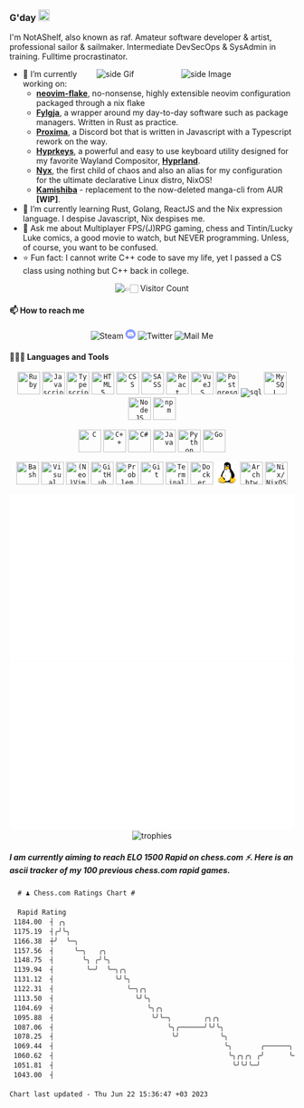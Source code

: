 ### G'day  <img src="../assets/Hi.gif" width="20px" height="20px">

I'm NotAShelf, also known as raf.
Amateur software developer & artist, professional sailor & sailmaker. Intermediate DevSecOps & SysAdmin in training. Fulltime procrastinator.
  
<img src="../assets/life_balance.gif" alt="side Image" align="right" width="200" height="auto" />
<img src="../assets/rick.gif" alt="side Gif" align="right" width="150" height="auto"/> 
</a>
  
- 🔭 I’m currently working on:
  - [**neovim-flake**](https://github.com/notashelf/neovim-flake), no-nonsense, highly extensible neovim configuration packaged through a nix flake
  - [**Fylgja**](https://github.com/notashelf/Fylgja), a wrapper around my day-to-day software such as package managers. Written in Rust as practice.
  - [**Proxima**](https://github.com/NeuShore/Proxima), a Discord bot that is written in Javascript with a Typescript rework on the way.
  - [**Hyprkeys**](https://github.com/hyprland-community/Hyprkeys), a powerful and easy to use keyboard utility designed for my favorite Wayland Compositor, 
    [**Hyprland**](https://github.com/hyprwm/Hyprland).
  - [**Nyx**](https://github.com/notashelf/nyx), the first child of chaos and also an alias for my configuration for the ultimate declarative Linux distro, NixOS!
  - [**Kamishiba**](https://github.com/notashelf/kamishiba) - replacement to the now-deleted manga-cli from AUR **[WIP]**.
- 🌱 I’m currently learning Rust, Golang, ReactJS and the Nix expression language. I despise Javascript, Nix despises me.
- 💬 Ask me about Multiplayer FPS/(J)RPG gaming, chess and Tintin/Lucky Luke comics, a good movie to watch, but NEVER programming. Unless, of course, you want to be confused.
- ⭐ Fun fact: I cannot write C++ code to save my life, yet I passed a CS class using nothing but C++ back in college.

<p align="center">  
<img title="👉🏻 Visitor Count" href="https://steamcommunity.com/id/NotAShelf/" src="https://profile-counter.glitch.me/NotAShelf/count.svg">
</p>

#### 📫 How to reach me

<p align="center">  
<img title="Steam" href="https://steamcommunity.com/id/NotAShelf/" src="https://upload.wikimedia.org/wikipedia/commons/8/83/Steam_icon_logo.svg" width="3.5%">
<img title="Discord" href="https://discord.gg/TS6w3TYZRM" src="https://github.com/NotAShelf/NotAShelf/blob/main/assets/icons/discord-round.svg" width="3.5%">
<img title="Twitter" href="https://twitter.com/NotAShelf" src="https://img.icons8.com/color/48/000000/twitter.png" width="3.5%">
<img title="Mail Me" href="mailto:me@notashelf.dev" src="https://img.icons8.com/fluent/48/000000/gmail.png" width="3.5%">
  
#### 👨🏻‍💻 Languages and Tools

<p align="center">
   <code><img title="Ruby" height="40" width="40" src="../main/assets/icons/ruby.png"></code>
  <code><img title="Javascript" height="40" width="40" src="../main/assets/icons/Javascript.png"></code>
  <code><img title="Typescript" height="40" width="40" src="../main/assets/icons/typescript.png"></code>
  <code><img title="HTML5" height="40" width="40" src="../main/assets/icons/html5.svg"></code>
  <code><img title="CSS" height="40" width="40" src="../main/assets/icons/css.svg"></code>
  <code><img title="SASS" height="40" width="40" src="../main/assets/icons/sass.svg"></code>
  <code><img title="React" height="40" width="40" src="../main/assets/icons/react-original-wordmark.svg"></code>
  <code><img title="VueJS" height="40" width="40" src="../main/assets/icons/vuejs-original-wordmark.svg"></code>
  <code><img title="Postgresql" height="40" width="40" src="../main/assets/icons/postgresql.png"></code>
  <code><img title="SQL" height="40" width="40" src="../main/assets/icons/sql.png" alt="sql"></code>
  <code><img title="MySQL" height="40" width="40" src="../main/assets/icons/mysql.svg"></code>  
  <code><img title="NodeJS" height="40" width="40" src="../main/assets/icons/nodejs.png"></code>
  <code><img title="npm" height="40" width="40" src="../main/assets/icons/npm.svg"></code>
</p>
<p align="center">
  <code><img title="C" height="40" width="40" src="../main/assets/icons/c.svg"></code>
  <code><img title="C++" height="40" width="40"  src="../main/assets/icons/cpp.svg"></code>
  <code><img title="C#" height="40" width="40" src="../main/assets/icons/cSharp.svg"></code>
  <code><img title="Java" height="40" width="40" src="../main/assets/icons/java.png"></code>
  <code><img title="Python" height="40" width="40" src="../main/assets/icons/python-original.svg"></code>
  <code><img title="Go" height="40" width="40" src="../main/assets/icons/go.png"></code>
</p>

<p align="center">
  <code><img title="Bash" height="40" width="40" src="../main/assets/icons/bash.png"></code>
  <code><img title="Visual Studio Code" height="40" width="40" src="../main/assets/icons/vscode.png"></code>
  <code><img title="(Neo)Vim" height="40" width="40" src="../main/assets/icons/vim.png"></code>
  <code><img title="GitHub" height="40" width="40" src="../main/assets/icons/github.svg"></code>
  <code><img title="Problem Solving" height="40" width="40" src="../main/assets/icons/problemSolving.png"></code>
  <code><img title="Git" height="40" width="40" src="../main/assets/icons/git-original.svg"></code>
  <code><img title="Terminal" height="40" width="40" src="../main/assets/icons/terminal.png"></code>
  <code><img title="Docker" height="40" width="40" src="../main/assets/icons/docker.png"></code>
  <code><img title="Linux" height="40" width="40" src="https://raw.githubusercontent.com/devicons/devicon/master/icons/linux/linux-original.svg"></code>
  <code><img title="Arch btw" height="40" width="40" src="../main/assets/icons/arch.svg" href="https://aur.archlinux.org/account/notashelf"></code>
  <code><img title="Nix/NixOS" height="40" width="40" src="../main/assets/icons/nix-snowflake.svg"></code>
</p>

<p align="center">
   <img title="overview" src="https://github.com/NotAShelf/NotAShelf/blob/output/generated/overview.svg">
   <img title="languages" src="https://github.com/NotAShelf/NotAShelf/blob/output/generated/languages.svg">
   <img title="trophies" src="https://github-profile-trophy.vercel.app/?username=NotAShelf&theme=onedark&no-frame=false&row=1&&margin-w=20&no-bg=true">
</p>
  
##### I am currently aiming to reach ELO 1500 Rapid on chess.com ⚡. Here is an ascii tracker of my 100 previous chess.com rapid games.
  
```txt
  # ♟︎ Chess.com Ratings Chart #
  
  Rapid Rating
 1184.00  ┤ ╭╮
 1175.19  ┤╭╯╰╮
 1166.38  ┼╯  ╰─╮
 1157.56  ┤     ╰─╮   ╭╮
 1148.75  ┤       ╰╮ ╭╯╰╮
 1139.94  ┤        ╰─╯  ╰─╮╭╮
 1131.12  ┤               ╰╯╰╮
 1122.31  ┤                  ╰─╮╭╮                                                         ╭╮╭╮
 1113.50  ┤                    ╰╯╰╮                                                       ╭╯╰╯╰╮    ╭╮
 1104.69  ┤                       ╰╮╭╮                                              ╭─╮╭╮╭╯    ╰╮╭╮╭╯╰╮╭╮╭╮
 1095.88  ┤                        ╰╯╰─╮        ╭╮╭╮                               ╭╯ ╰╯╰╯      ╰╯╰╯  ╰╯╰╯╰╮╭╮
 1087.06  ┤                            ╰╮╭──────╯╰╯╰╮                           ╭──╯                       ╰╯╰
 1078.25  ┤                             ╰╯          ╰╮                     ╭────╯
 1069.44  ┤                                          ╰╮       ╭──────╮    ╭╯
 1060.62  ┤                                           ╰╮╭╮╭╮ ╭╯      ╰╮╭╮╭╯
 1051.81  ┤                                            ╰╯╰╯╰─╯        ╰╯╰╯
 1043.00  ┤

Chart last updated - Thu Jun 22 15:36:47 +03 2023  
  ```
  